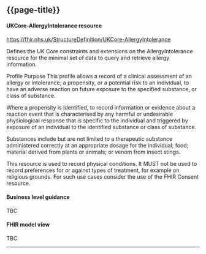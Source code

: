 ## {{page-title}}
#### UKCore-AllergyIntolerance resource

https://fhir.nhs.uk/StructureDefinition/UKCore-AllergyIntolerance

Defines the UK Core constraints and extensions on the AllergyIntolerance resource for the minimal set of data to query and retrieve allergy information.

Profile Purpose
This profile allows a record of a clinical assessment of an allergy or intolerance; a propensity, or a potential risk to an individual, to have an adverse reaction on future exposure to the specified substance, or class of substance.

Where a propensity is identified, to record information or evidence about a reaction event that is characterised by any harmful or undesirable physiological response that is specific to the individual and triggered by exposure of an individual to the identified substance or class of substance.

Substances include but are not limited to a therapeutic substance administered correctly at an appropriate dosage for the individual; food; material derived from plants or animals; or venom from insect stings.

This resource is used to record physical conditions. It MUST not be used to record preferences for or against types of treatment, for example on religious grounds. For such use cases consider the use of the FHIR Consent resource.

#### Business level guidance

TBC

#### FHIR model view

TBC

<hr>